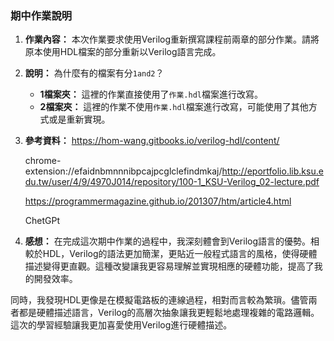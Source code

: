 ### 期中作業說明

1. **作業內容：** 本次作業要求使用Verilog重新撰寫課程前兩章的部分作業。請將原本使用HDL檔案的部分重新以Verilog語言完成。

2. **說明：** 為什麼有的檔案有分`1and2`？
    - **1檔案夾：** 這裡的作業直接使用了`作業.hdl`檔案進行改寫。
    - **2檔案夾：** 這裡的作業不使用`作業.hdl`檔案進行改寫，可能使用了其他方式或是重新實現。

3. **參考資料：** 
    https://hom-wang.gitbooks.io/verilog-hdl/content/

    chrome-extension://efaidnbmnnnibpcajpcglclefindmkaj/http://eportfolio.lib.ksu.edu.tw/user/4/9/4970J014/repository/100-1_KSU-Verilog_02-lecture.pdf

    https://programmermagazine.github.io/201307/htm/article4.html
    
    ChetGPt

4. **感想：** 在完成這次期中作業的過程中，我深刻體會到Verilog語言的優勢。相較於HDL，Verilog的語法更加簡潔，更貼近一般程式語言的風格，使得硬體描述變得更直觀。這種改變讓我更容易理解並實現相應的硬體功能，提高了我的開發效率。

同時，我發現HDL更像是在模擬電路板的連線過程，相對而言較為繁瑣。儘管兩者都是硬體描述語言，Verilog的高層次抽象讓我更輕鬆地處理複雜的電路邏輯。這次的學習經驗讓我更加喜愛使用Verilog進行硬體描述。